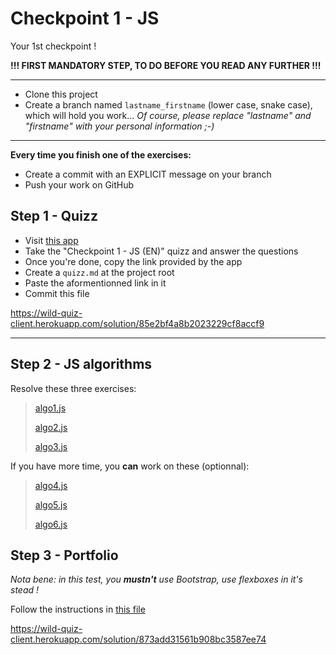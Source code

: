 # Checkpoint 1 - JS

Your 1st checkpoint !

**!!! FIRST MANDATORY STEP, TO DO BEFORE YOU READ ANY FURTHER !!!**

---

- Clone this project
- Create a branch named `lastname_firstname` (lower case, snake case), which will hold you work... _Of course, please replace "lastname" and "firstname" with your personal information ;-)_

---

**Every time you finish one of the exercises:**

- Create a commit with an EXPLICIT message on your branch
- Push your work on GitHub

## Step 1 - Quizz

- Visit [this app](https://wild-quiz-client.herokuapp.com/)
- Take the "Checkpoint 1 - JS (EN)" quizz and answer the questions
- Once you're done, copy the link provided by the app
- Create a `quizz.md` at the project root
- Paste the aformentionned link in it
- Commit this file

https://wild-quiz-client.herokuapp.com/solution/85e2bf4a8b2023229cf8accf9


---
## Step 2 - JS algorithms

Resolve these three exercises:

> [algo1.js](./algo/algo1.js)
>
> [algo2.js](./algo/algo2.js)
>
> [algo3.js](./algo/algo3.js)

If you have more time, you **can** work on these (optionnal):

> [algo4.js](./algo/algo4.js)
>
> [algo5.js](./algo/algo5.js)
>
> [algo6.js](./algo/algo6.js)

## Step 3 - Portfolio

*Nota bene: in this test, you **mustn't** use Bootstrap, use flexboxes in it's stead !*

Follow the instructions in [this file](./site/home.html)

https://wild-quiz-client.herokuapp.com/solution/873add31561b908bc3587ee74
